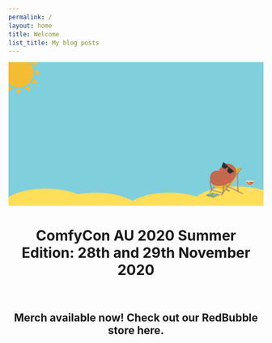 ```yaml
---
permalink: /
layout: home
title: Welcome
list_title: My blog posts
---
```

<div style="text-align:center">
<img src="./assets/imgs/comfyconlogo.png" width="800px">
</div>

<div style="text-align:center">
  <h1> ComfyCon AU 2020 Summer Edition: 28th and 29th November 2020</h1>
<br/>
<h2> Merch available now! <a src=https://www.redbubble.com/people/comfyconau/shop?artistUserName=ComfyConAU&collections=1754670&iaCode=all-departments&sortOrder=relevant> Check out our RedBubble store here.</a></h2>
</div>

